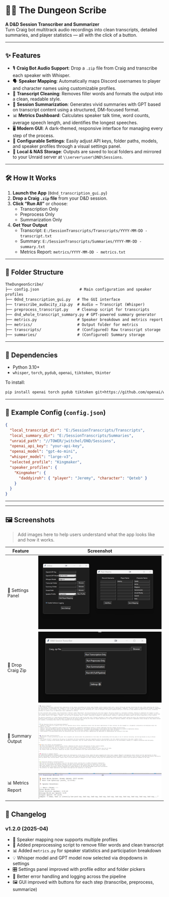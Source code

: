 # 🧙‍♂️ The Dungeon Scribe
**A D&D Session Transcriber and Summarizer**  
Turn Craig bot multitrack audio recordings into clean transcripts, detailed summaries, and player statistics — all with the click of a button.

---

## ✨ Features

- 🎙️ **Craig Bot Audio Support**: Drop a `.zip` file from Craig and transcribe each speaker with Whisper.
- 🗣️ **Speaker Mapping**: Automatically maps Discord usernames to player and character names using customizable profiles.
- 🧼 **Transcript Cleaning**: Removes filler words and formats the output into a clean, readable style.
- 🧠 **Session Summarization**: Generates vivid summaries with GPT based on transcript content using a structured, DM-focused format.
- 📊 **Metrics Dashboard**: Calculates speaker talk time, word counts, average speech length, and identifies the longest speeches.
- 🖥️ **Modern GUI**: A dark-themed, responsive interface for managing every step of the process.
- 🧰 **Configurable Settings**: Easily adjust API keys, folder paths, models, and speaker profiles through a visual settings panel.
- 💾 **Local & NAS Storage**: Outputs are saved to local folders and mirrored to your Unraid server at `\\server\user\DND\Sessions`.

---

## 🛠 How It Works

1. **Launch the App** (`0dnd_transcription_gui.py`)
2. **Drop a Craig `.zip` file** from your D&D session.
3. **Click “Run All”** or choose:
   - Transcription Only
   - Preprocess Only
   - Summarization Only
4. **Get Your Output**
   - Transcript: `E:/SessionTranscripts/Transcripts/YYYY-MM-DD - transcript.txt`
   - Summary: `E:/SessionTranscripts/Summaries/YYYY-MM-DD - summary.txt`
   - Metrics Report: `metrics/YYYY-MM-DD - metrics.txt`

---

## 📁 Folder Structure

```
TheDungeonScribe/
├── config.json                  # Main configuration and speaker profiles
├── 0dnd_transcription_gui.py   # The GUI interface
├── transcribe_audacity_zip.py  # Audio → Transcript (Whisper)
├── preprocess_transcript.py    # Cleanup script for transcripts
├── dnd_whole_transcript_summary.py # GPT-powered summary generator
├── metrics.py                  # Speaker breakdown and metrics report
├── metrics/                    # Output folder for metrics
├── transcripts/                # (Configured) Raw transcript storage
├── summaries/                  # (Configured) Summary storage
```

---

## 🧪 Dependencies

- Python 3.10+
- `whisper`, `torch`, `pydub`, `openai`, `tiktoken`, `tkinter`

To install:
```bash
pip install openai torch pydub tiktoken git+https://github.com/openai/whisper.git
```

---

## 🧾 Example Config (`config.json`)
```json
{
  "local_transcript_dir": "E:/SessionTranscripts/Transcripts",
  "local_summary_dir": "E:/SessionTranscripts/Summaries",
  "unraid_path": "//TOWER/jwitchel/DND/Sessions",
  "openai_api_key": "your-api-key",
  "openai_model": "gpt-4o-mini",
  "whisper_model": "large-v3",
  "selected_profile": "Kingmaker",
  "speaker_profiles": {
    "Kingmaker": {
      "daddyiroh": { "player": "Jeremy", "character": "Qeteb" }
    }
  }
}
```

---

---

## 🖼️ Screenshots

> Add images here to help users understand what the app looks like and how it works.

| Feature               | Screenshot                                 |
|-----------------------|---------------------------------------------|
| 🔧 Settings Panel      | ![Settings](screenshots/settings_panel.png) |
| 📁 Drop Craig Zip      | ![Drop Zip](screenshots/drop_craig_zip.png) |
| 🧠 Summary Output      | ![Summary](screenshots/summary_output.png)  |
| 📊 Metrics Report      | ![Metrics](screenshots/metrics_report.png)  |



## 🧾 Changelog

### v1.2.0 (2025-04)
- 🔁 Speaker mapping now supports multiple profiles
- 📜 Added preprocessing script to remove filler words and clean transcript
- 📊 Added `metrics.py` for speaker statistics and participation breakdown
- 💡 Whisper model and GPT model now selected via dropdowns in settings
- 🎛 Settings panel improved with profile editor and folder pickers
- 🧪 Better error handling and logging across the pipeline
- 🖼 GUI improved with buttons for each step (transcribe, preprocess, summarize)
